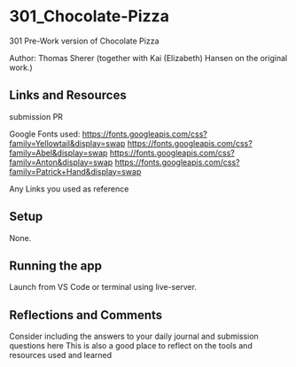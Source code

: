 # 301_Chocolate-Pizza
301 Pre-Work version of Chocolate Pizza

Author: Thomas Sherer (together with Kai (Elizabeth) Hansen on the original work.)

## Links and Resources
submission PR

Google Fonts used:
https://fonts.googleapis.com/css?family=Yellowtail&display=swap
https://fonts.googleapis.com/css?family=Abel&display=swap
https://fonts.googleapis.com/css?family=Anton&display=swap
https://fonts.googleapis.com/css?family=Patrick+Hand&display=swap

Any Links you used as reference

## Setup
None.

## Running the app
Launch from VS Code or terminal using live-server.

## Reflections and Comments
Consider including the answers to your daily journal and submission questions here
This is also a good place to reflect on the tools and resources used and learned